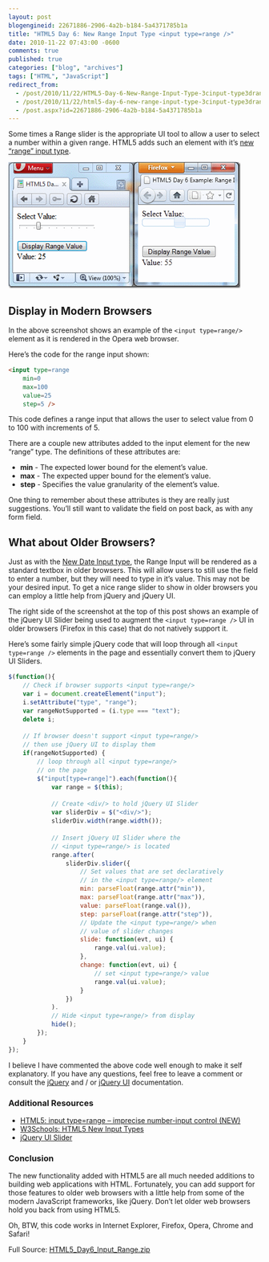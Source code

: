 ```yaml
---
layout: post
blogengineid: 22671886-2906-4a2b-b184-5a4371785b1a
title: "HTML5 Day 6: New Range Input Type <input type=range />"
date: 2010-11-22 07:43:00 -0600
comments: true
published: true
categories: ["blog", "archives"]
tags: ["HTML", "JavaScript"]
redirect_from: 
  - /post/2010/11/22/HTML5-Day-6-New-Range-Input-Type-3cinput-type3drange-3e
  - /post/2010/11/22/html5-day-6-new-range-input-type-3cinput-type3drange-3e
  - /post.aspx?id=22671886-2906-4a2b-b184-5a4371785b1a
---
```

<!-- more -->

Some times a Range slider is the appropriate UI tool to allow a user to select a number within a given range. HTML5 adds such an element with it&rsquo;s <a href="http://www.w3.org/TR/html-markup/input.range.html">new &ldquo;range&rdquo; input type</a>.

<a href="/files/HTML5_Day6_InputRange_Screenshot.png"><img style="background-image: none; padding-left: 0px; padding-right: 0px; display: inline; padding-top: 0px; border-width: 0px;" title="HTML5_Day6_InputRange_Screenshot" src="/files/HTML5_Day6_InputRange_Screenshot_thumb.png" alt="HTML5_Day6_InputRange_Screenshot" width="464" height="251" border="0" /></a>

## Display in Modern Browsers

In the above screenshot shows an example of the `<input type=range/>` element as it is rendered in the Opera web browser.

Here&rsquo;s the code for the range input shown:

```html
<input type=range
    min=0
    max=100
    value=25
    step=5 />
```

This code defines a range input that allows the user to select value from 0 to 100 with increments of 5.

There are a couple new attributes added to the input element for the new &ldquo;range&rdquo; type. The definitions of these attributes are:

- **min** - The expected lower bound for the element&rsquo;s value.
- **max** - The expected upper bound for the element&rsquo;s value.
- **step** - Specifies the value granularity of the element&rsquo;s value.

One thing to remember about these attributes is they are really just suggestions. You&rsquo;ll still want to validate the field on post back, as with any form field.

## What about Older Browsers?

Just as with the <a href="/post/2010/11/18/HTML5-Day-5-New-Date-Input-Type.aspx">New Date Input type</a>, the Range Input will be rendered as a standard textbox in older browsers. This will allow users to still use the field to enter a number, but they will need to type in it&rsquo;s value. This may not be your desired input. To get a nice range slider to show in older browsers you can employ a little help from jQuery and jQuery UI.

The right side of the screenshot at the top of this post shows an example of the jQuery UI Slider being used to augment the `<input type=range />` UI in older browsers (Firefox in this case) that do not natively support it.

Here&rsquo;s some fairly simple jQuery code that will loop through all `<input type=range />` elements in the page and essentially convert them to jQuery UI Sliders.

```javascript
$(function(){
    // Check if browser supports <input type=range/>
    var i = document.createElement("input");
    i.setAttribute("type", "range");
    var rangeNotSupported = (i.type === "text");
    delete i;

    // If browser doesn't support <input type=range/>
    // then use jQuery UI to display them
    if(rangeNotSupported) {
        // loop through all <input type=range/>
        // on the page
        $("input[type=range]").each(function(){
            var range = $(this);
            
            // Create <div/> to hold jQuery UI Slider
            var sliderDiv = $("<div/>");
            sliderDiv.width(range.width());
            
            // Insert jQuery UI Slider where the
            // <input type=range/> is located
            range.after(
                sliderDiv.slider({
                    // Set values that are set declaratively
                    // in the <input type=range/> element
                    min: parseFloat(range.attr("min")),
                    max: parseFloat(range.attr("max")),
                    value: parseFloat(range.val()),
                    step: parseFloat(range.attr("step")),
                    // Update the <input type=range/> when
                    // value of slider changes
                    slide: function(evt, ui) {
                        range.val(ui.value);
                    },
                    change: function(evt, ui) {
                        // set <input type=range/> value
                        range.val(ui.value);
                    }
                })
            ).
            // Hide <input type=range/> from display
            hide();
        });
    }
});
```

I believe I have commented the above code well enough to make it self explanatory. If you have any questions, feel free to leave a comment or consult the <a href="http://docs.jquery.com/">jQuery</a> and / or <a href="http://jqueryui.com">jQuery UI</a> documentation.
<h3>Additional Resources</h3>
<ul>
<li><a href="http://www.w3.org/TR/html-markup/input.range.html">HTML5: input type=range &ndash; imprecise number-input control (NEW)</a></li>
<li><a href="http://www.w3schools.com/html5/html5_form_input_types.asp">W3Schools: HTML5 New Input Types</a></li>
<li><a href="http://jqueryui.com/demos/slider/">jQuery UI Slider</a></li>
</ul>
<h3>Conclusion</h3>

The new functionality added with HTML5 are all much needed additions to building web applications with HTML. Fortunately, you can add support for those features to older web browsers with a little help from some of the modern JavaScript frameworks, like jQuery. Don&rsquo;t let older web browsers hold you back from using HTML5.

Oh, BTW, this code works in Internet Explorer, Firefox, Opera, Chrome and Safari!

Full Source: <a href="/files/HTML5_Day6_Input_Range_1.zip" target="_self">HTML5_Day6_Input_Range.zip</a>

